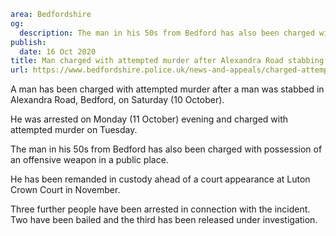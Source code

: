 ```yaml
area: Bedfordshire
og:
  description: The man in his 50s from Bedford has also been charged with possession of an offensive weapon in a public place.
publish:
  date: 16 Oct 2020
title: Man charged with attempted murder after Alexandra Road stabbing
url: https://www.bedfordshire.police.uk/news-and-appeals/charged-attempted-murder-oct20
```

A man has been charged with attempted murder after a man was stabbed in Alexandra Road, Bedford, on Saturday (10 October).

He was arrested on Monday (11 October) evening and charged with attempted murder on Tuesday.

The man in his 50s from Bedford has also been charged with possession of an offensive weapon in a public place.

He has been remanded in custody ahead of a court appearance at Luton Crown Court in November.

Three further people have been arrested in connection with the incident. Two have been bailed and the third has been released under investigation.
